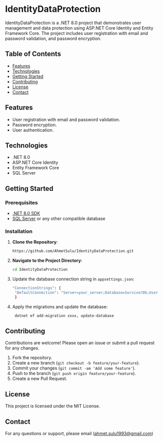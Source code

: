 # IdentityDataProtection

IdentityDataProtection is a .NET 8.0 project that demonstrates user management and data protection using ASP.NET Core Identity and Entity Framework Core. The project includes user registration with email and password validation, and password encryption.

## Table of Contents

- [Features](#features)
- [Technologies](#technologies)
- [Getting Started](#getting-started)
- [Contributing](#contributing)
- [License](#license)
- [Contact](#contact)

## Features

- User registration with email and password validation.
- Password encryption.
- User authentication.

## Technologies

- .NET 8.0
- ASP.NET Core Identity
- Entity Framework Core
- SQL Server

## Getting Started

### Prerequisites

- [.NET 8.0 SDK](https://dotnet.microsoft.com/download/dotnet/8.0)
- [SQL Server](https://www.microsoft.com/en-us/sql-server/sql-server-downloads) or any other compatible database

### Installation

1. **Clone the Repository**:
   ```bash
   https://github.com/AhmetSulu/IdentityDataProtection.git
   
2.  **Navigate to the Project Directory**:
    ```bash
    cd IdentityDataProtection

3. Update the database connection string in `appsettings.json`:
   ```bash
   "ConnectionStrings": {
    "DefaultConnection": "Server=your_server;Database=SurvivorDb;User Id=your_user;Password=your_password;"
    }


4. Apply the migrations and update the database:
   ```bash
    dotnet ef add-migration xxxx, update-database

   
## Contributing

Contributions are welcome! Please open an issue or submit a pull request for any changes.

1. Fork the repository.
2. Create a new branch (`git checkout -b feature/your-feature`).
3. Commit your changes (`git commit -am 'Add some feature'`).
4. Push to the branch (`git push origin feature/your-feature`).
5. Create a new Pull Request.

## License

This project is licensed under the MIT License.

## Contact

For any questions or support, please email (ahmet.sulu1993@gmail.com)

    
